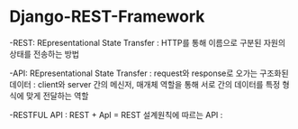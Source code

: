 # Django-REST-Framework

-REST: REpresentational State Transfer
     : HTTP를 통해 이름으로 구분된 자원의 상태를 전송하는 방법

-API: REpresentational State Transfer
    : request와 response로 오가는 구조화된 데이터
    : client와 server 간의 메신저, 매개체 역할을 통해 서로 간의 데이터를 특정 형식에 맞게 전달하는 역할

-RESTFUL API : REST + ApI = REST 설계원칙에 따르는 API 
             :

